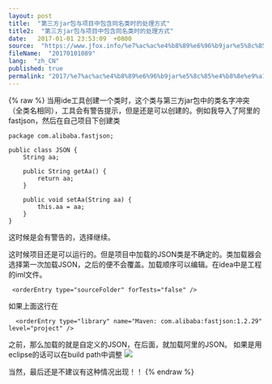 ```yaml
---
layout: post
title:  "第三方jar包与项目中包含同名类时的处理方式"
title2:  "第三方jar包与项目中包含同名类时的处理方式"
date:   2017-01-01 23:53:09  +0800
source:  "https://www.jfox.info/%e7%ac%ac%e4%b8%89%e6%96%b9jar%e5%8c%85%e4%b8%8e%e9%a1%b9%e7%9b%ae%e4%b8%ad%e5%8c%85%e5%90%ab%e5%90%8c%e5%90%8d%e7%b1%bb%e6%97%b6%e7%9a%84%e5%a4%84%e7%90%86%e6%96%b9%e5%bc%8f.html"
fileName:  "20170101089"
lang:  "zh_CN"
published: true
permalink: "2017/%e7%ac%ac%e4%b8%89%e6%96%b9jar%e5%8c%85%e4%b8%8e%e9%a1%b9%e7%9b%ae%e4%b8%ad%e5%8c%85%e5%90%ab%e5%90%8c%e5%90%8d%e7%b1%bb%e6%97%b6%e7%9a%84%e5%a4%84%e7%90%86%e6%96%b9%e5%bc%8f.html"
---
```

{% raw %}
当用ide工具创建一个类时，这个类与第三方jar包中的类名字冲突（全类名相同），工具会有警告提示，但是还是可以创建的。例如我导入了阿里的fastjson，然后在自己项目下创建类

    package com.alibaba.fastjson;
    
    public class JSON {
        String aa;
    
        public String getAa() {
            return aa;
        }
    
        public void setAa(String aa) {
            this.aa = aa;
        }
    }
    

这时候是会有警告的，选择继续。

这时候项目还是可以运行的。但是项目中加载的JSON类是不确定的。类加载器会选择第一次加载JSON，之后的便不会覆盖。加载顺序可以编辑。在idea中是工程的iml文件。

     <orderEntry type="sourceFolder" forTests="false" />

如果上面这行在

      <orderEntry type="library" name="Maven: com.alibaba:fastjson:1.2.29" level="project" />

之前，那么加载的就是自定义的JSON，在后面，就加载阿里的JSON。
如果是用eclipse的话可以在build path中调整
![](52536fc.png)

当然，最后还是不建议有这种情况出现！！
{% endraw %}